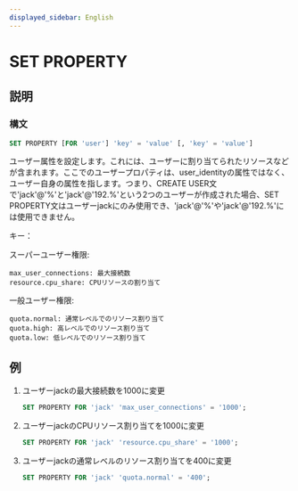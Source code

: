 ```yaml
---
displayed_sidebar: English
---
```


# SET PROPERTY

## 説明

### 構文

```SQL
SET PROPERTY [FOR 'user'] 'key' = 'value' [, 'key' = 'value']
```

ユーザー属性を設定します。これには、ユーザーに割り当てられたリソースなどが含まれます。ここでのユーザープロパティは、user_identityの属性ではなく、ユーザー自身の属性を指します。つまり、CREATE USER文で'jack'@'%'と'jack'@'192.%'という2つのユーザーが作成された場合、SET PROPERTY文はユーザーjackにのみ使用でき、'jack'@'%'や'jack'@'192.%'には使用できません。

キー：

スーパーユーザー権限:

```plain text
max_user_connections: 最大接続数
resource.cpu_share: CPUリソースの割り当て
```

一般ユーザー権限:

```plain text
quota.normal: 通常レベルでのリソース割り当て
quota.high: 高レベルでのリソース割り当て
quota.low: 低レベルでのリソース割り当て
```

## 例

1. ユーザーjackの最大接続数を1000に変更

    ```SQL
    SET PROPERTY FOR 'jack' 'max_user_connections' = '1000';
    ```

2. ユーザーjackのCPUリソース割り当てを1000に変更

    ```SQL
    SET PROPERTY FOR 'jack' 'resource.cpu_share' = '1000';
    ```

3. ユーザーjackの通常レベルのリソース割り当てを400に変更

    ```SQL
    SET PROPERTY FOR 'jack' 'quota.normal' = '400';
    ```
